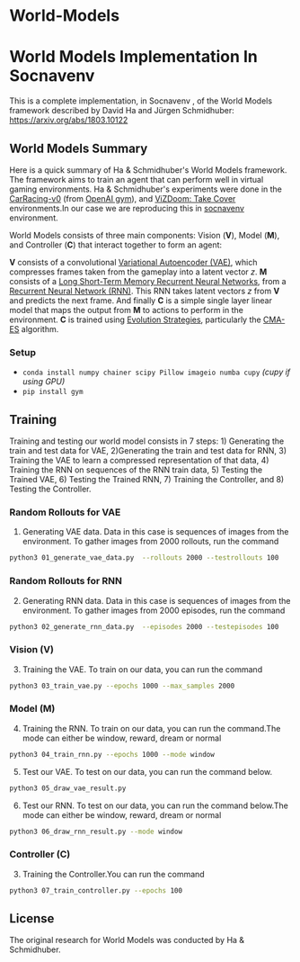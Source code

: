 # World-Models

# World Models Implementation In Socnavenv
This is a complete implementation, in Socnavenv , of the World Models framework described by David Ha and Jürgen Schmidhuber: https://arxiv.org/abs/1803.10122



## World Models Summary

Here is a quick summary of Ha & Schmidhuber's World Models framework. The framework aims to train an agent that can perform well in virtual gaming environments. Ha & Schmidhuber's experiments were done in the [CarRacing-v0](https://gym.openai.com/envs/CarRacing-v0/) (from [OpenAI gym](https://gym.openai.com/)), and [ViZDoom: Take Cover](https://github.com/mwydmuch/ViZDoom/tree/master/scenarios#take-cover) environments.In our case we are reproducing this in [socnavenv](https://github.com/robocomp/gsoc22-socnavenv) environment.


World Models consists of three main components: Vision (**V**), Model (**M**), and Controller (**C**) that interact together to form an agent:


 
**V** consists of a convolutional [Variational Autoencoder (VAE)](https://arxiv.org/abs/1606.05908), which compresses frames taken from the gameplay into a latent vector *z*. **M** consists of a [Long Short-Term Memory Recurrent Neural Networks](https://arxiv.org/pdf/1909.09586.pdf), from a [Recurrent Neural Network (RNN)](https://en.wikipedia.org/wiki/Recurrent_neural_network). This RNN takes latent vectors *z* from **V** and predicts the next frame. And finally **C** is a simple single layer linear model that maps the output from **M** to actions to perform in the environment. **C** is trained using [Evolution Strategies](https://blog.openai.com/evolution-strategies/), particularly the [CMA-ES](https://arxiv.org/abs/1604.00772) algorithm.



### Setup

* `conda install numpy chainer scipy Pillow imageio numba cupy`  *(cupy if using GPU)*  
* `pip install gym`




## Training

Training and testing our world model consists in 7 steps: 1) Generating the train and test data for VAE, 2)Generating the train and test data for RNN, 3) Training the VAE to learn a compressed representation of that data, 4) Training the RNN on sequences of the RNN train data, 5) Testing the Trained VAE, 6) Testing the Trained RNN, 7) Training the Controller, and 8) Testing the Controller.

### Random Rollouts for VAE
1) Generating VAE data. Data in this case is sequences of images from the environment. To gather images from 2000 rollouts, run the command 

```sh
python3 01_generate_vae_data.py  --rollouts 2000 --testrollouts 100
```
### Random Rollouts for RNN
2) Generating RNN data. Data in this case is sequences of images from the environment. To gather images from 2000 episodes, run the command 

```sh
python3 02_generate_rnn_data.py  --episodes 2000 --testepisodes 100
```
### Vision (V)
3) Training the VAE. To train on our data, you can run the command

```sh
python3 03_train_vae.py --epochs 1000 --max_samples 2000
```
### Model (M)
4) Training the RNN. To train on our data, you can run the command.The mode can either be window, reward, dream or normal

```sh
python3 04_train_rnn.py --epochs 1000 --mode window
```


5) Test our VAE. To test on our data, you can run the command below.

```sh
python3 05_draw_vae_result.py 
```


6) Test our RNN. To test on our data, you can run the command below.The mode can either be window, reward, dream or normal

```sh
python3 06_draw_rnn_result.py --mode window
```

### Controller (C)

3) Training the Controller.You can run the command

```sh
python3 07_train_controller.py --epochs 100
```



## License

The original research for World Models was conducted by Ha & Schmidhuber.
